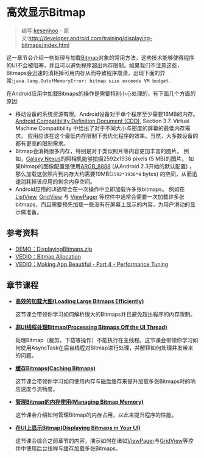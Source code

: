 # 高效显示Bitmap

> 编写:[kesenhoo](https://github.com/kesenhoo) - 原文:<http://developer.android.com/training/displaying-bitmaps/index.html>

这一章节会介绍一些处理与加载[Bitmap](http://developer.android.com/reference/android/graphics/Bitmap.html)对象的常用方法，这些技术能够使得程序的UI不会被阻塞，并且可以避免程序超出内存限制。如果我们不注意这些，Bitmaps会迅速的消耗掉可用内存从而导致程序崩溃，出现下面的异常:`java.lang.OutofMemoryError: bitmap size exceeds VM budget.`

在Android应用中加载Bitmaps的操作是需要特别小心处理的，有下面几个方面的原因:

* 移动设备的系统资源有限。Android设备对于单个程序至少需要16MB的内存。[Android Compatibility Definition Document (CDD)](http://source.android.com/compatibility/downloads.html), Section 3.7. Virtual Machine Compatibility 中给出了对于不同大小与密度的屏幕的最低内存需求。 应用应该在这个最低内存限制下去优化程序的效率。当然，大多数设备的都有更高的限制需求。
* Bitmap会消耗很多内存，特别是对于类似照片等内容更加丰富的图片。 例如，[Galaxy Nexus](http://www.android.com/devices/detail/galaxy-nexus)的照相机能够拍摄2592x1936 pixels (5 MB)的图片。 如果bitmap的图像配置是使用[ARGB_8888](http://developer.android.com/reference/android/graphics/Bitmap.Config.html) (从Android 2.3开始的默认配置) ，那么加载这张照片到内存大约需要19MB(`2592*1936*4` bytes) 的空间，从而迅速消耗掉该应用的剩余内存空间。
* Android应用的UI通常会在一次操作中立即加载许多张bitmaps。 例如在[ListView](http://developer.android.com/reference/android/widget/ListView.html), [GridView](http://developer.android.com/reference/android/widget/GridView.html) 与 [ViewPager](http://developer.android.com/reference/android/support/v4/view/ViewPager.html) 等控件中通常会需要一次加载许多张bitmaps，而且需要预先加载一些没有在屏幕上显示的内容，为用户滑动的显示做准备。

## 参考资料

* [DEMO：DisplayingBitmaps.zip](http://developer.android.com/downloads/samples/DisplayingBitmaps.zip)
* [VEDIO：Bitmap Allocation](http://www.youtube.com/watch?v=rsQet4nBVi8)
* [VEDIO：Making App Beautiful - Part 4 - Performance Tuning](http://www.youtube.com/watch?v=pMRnGDR6Cu0)


## 章节课程

* [**高效的加载大图(Loading Large Bitmaps Efficiently)**](load-bitmap.html)

  这节课会带领你学习如何解析很大的Bitmaps并且避免超出程序的内存限制。


* [**非UI线程处理Bitmap(Processing Bitmaps Off the UI Thread)**](process-bitmap.html)

  处理Bitmap（裁剪，下载等操作）不能执行在主线程。这节课会带领你学习如何使用AsyncTask在后台线程对Bitmap进行处理，并解释如何处理并发带来的问题。


* [**缓存Bitmaps(Caching Bitmaps)**](cache-bitmap.html)

  这节课会带领你学习如何使用内存与磁盘缓存来提升加载多张Bitmaps时的响应速度与流畅度。


* [**管理Bitmap的内存使用(Managing Bitmap Memory)**](manage-memory.html)

  这节课会介绍如何管理Bitmap的内存占用，以此来提升程序的性能。


* [**在UI上显示Bitmap(Displaying Bitmaps in Your UI)**](display-bitmap.html)

  这节课会综合之前章节的内容，演示如何在诸如[ViewPager](http://developer.android.com/reference/android/support/v4/view/ViewPager.html)与[GridView](http://developer.android.com/reference/android/widget/GridView.html)等控件中使用后台线程与缓存加载多张Bitmaps。
